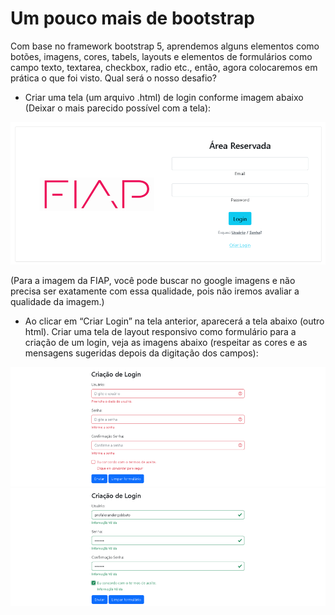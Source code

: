 <h1>Um pouco mais de bootstrap</h1>

Com base no framework bootstrap 5, aprendemos alguns elementos como botões, imagens, cores, tabels, layouts e elementos de formulários como campo texto, textarea, checkbox, radio etc., então, agora colocaremos em prática o que foi visto. Qual será o nosso desafio?

- Criar uma tela (um arquivo .html) de login conforme imagem abaixo (Deixar o mais parecido possível com a tela):

<img src="./assets/1_1.png" alt="Figura exemplo" />

(Para a imagem da FIAP, você pode buscar no google imagens e não precisa ser exatamente com essa qualidade, pois não iremos avaliar a qualidade da imagem.)

- Ao clicar em “Criar Login” na tela anterior, aparecerá a tela abaixo (outro html). Criar uma tela de layout responsivo como formulário para a criação de um login, veja as imagens abaixo (respeitar as cores e as mensagens sugeridas depois da digitação dos campos):

<img src="./assets/1_2.png" alt="Figura exemplo" />

<img src="./assets/1_3.png" alt="Figura exemplo" />